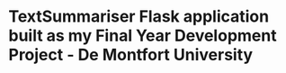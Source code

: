 # TextSummariser Flask application built as my Final Year Development Project - De Montfort University

